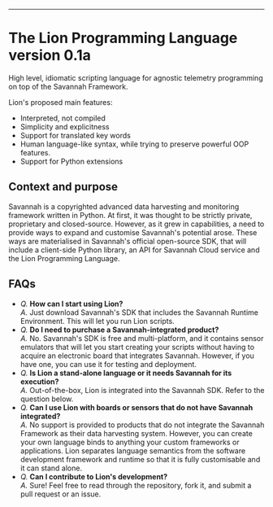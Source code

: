 ------------------------------------------
The Lion Programming Language version 0.1a
==========================================

High level, idiomatic scripting language for agnostic telemetry programming 
on top of the Savannah Framework.

Lion's proposed main features:

  - Interpreted, not compiled
  - Simplicity and explicitness
  - Support for translated key words
  - Human language-like syntax, while trying to preserve powerful OOP features.
  - Support for Python extensions
  

## Context and purpose

Savannah is a copyrighted advanced data harvesting and monitoring framework written in Python. At first, it was thought to be strictly private, proprietary and closed-source. However, as it grew in capabilities, a need to provide ways to expand and customise Savannah's potential arose. These ways are materialised in Savannah's official open-source SDK, that will include a client-side Python library, an API for Savannah Cloud service and the Lion Programming Language.

## FAQs

 - *Q.* **How can I start using Lion?**<br>
   *A.* Just download Savannah's SDK that includes the Savannah Runtime Environment. This will let you run Lion scripts.
 - *Q.* **Do I need to purchase a Savannah-integrated product?**<br>
   *A.* No. Savannah's SDK is free and multi-platform, and it contains sensor emulators that will let you start creating your scripts without having to acquire an electronic board that integrates Savannah. However, if you have one, you can use it for testing and deployment.
 - *Q.* **Is Lion a stand-alone language or it needs Savannah for its execution?**<br>
   *A.* Out-of-the-box, Lion is integrated into the Savannah SDK. Refer to the question below.
 - *Q.* **Can I use Lion with boards or sensors that do not have Savannah integrated?**<br>
   *A.* No support is provided to products that do not integrate the Savannah Framework as their data harvesting system. However, you can create your own language binds to anything your custom frameworks or applications. Lion separates language semantics from the software development framework and runtime so that it is fully customisable and it can stand alone.
 - *Q.* **Can I contribute to Lion's development?**<br>
   *A.* Sure! Feel free to read through the repository, fork it, and submit a pull request or an issue.
